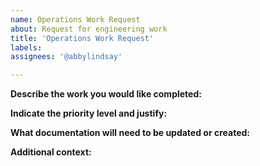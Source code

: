 ```yaml
---
name: Operations Work Request
about: Request for engineering work
title: 'Operations Work Request'
labels: 
assignees: '@abbylindsay'

---
```


**Describe the work you would like completed:**
<!-- A clear and concise description of what the problem is and your proposed solution -->

**Indicate the priority level and justify:**
<!-- When does this have to be done by and why? -->

**What documentation will need to be updated or created:**
<!-- ECO, V&V, user manual etc. -->

**Additional context:**
<!-- Add any other context or screenshots about the work here. -->
